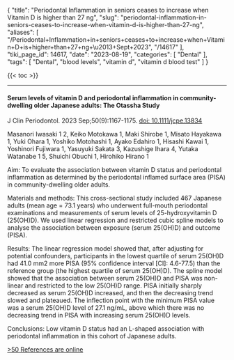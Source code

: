 {
    "title": "Periodontal Inflammation in seniors ceases to increase when Vitamin D is higher than 27 ng",
    "slug": "periodontal-inflammation-in-seniors-ceases-to-increase-when-vitamin-d-is-higher-than-27-ng",
    "aliases": [
        "/Periodontal+Inflammation+in+seniors+ceases+to+increase+when+Vitamin+D+is+higher+than+27+ng+\u2013+Sept+2023",
        "/14617"
    ],
    "tiki_page_id": 14617,
    "date": "2023-08-19",
    "categories": [
        "Dental"
    ],
    "tags": [
        "Dental",
        "blood levels",
        "vitamin d",
        "vitamin d blood test"
    ]
}


{{< toc >}}

---

#### Serum levels of vitamin D and periodontal inflammation in community-dwelling older Japanese adults: The Otassha Study

J Clin Periodontol. 2023 Sep;50(9):1167-1175. [doi: 10.1111/jcpe.13834](https://doi.org/10.1111/jcpe.13834)

Masanori Iwasaki 1 2, Keiko Motokawa 1, Maki Shirobe 1, Misato Hayakawa 1, Yuki Ohara 1, Yoshiko Motohashi 1, Ayako Edahiro 1, Hisashi Kawai 1, Yoshinori Fujiwara 1, Yasuyuki Sakata 3, Kazushige Ihara 4, Yutaka Watanabe 1 5, Shuichi Obuchi 1, Hirohiko Hirano 1

Aim: To evaluate the association between vitamin D status and periodontal inflammation as determined by the periodontal inflamed surface area (PISA) in community-dwelling older adults.

Materials and methods: This cross-sectional study included 467 Japanese adults (mean age = 73.1 years) who underwent full-mouth periodontal examinations and measurements of serum levels of 25-hydroxyvitamin D (25(OH)D). We used linear regression and restricted cubic spline models to analyse the association between exposure (serum 25(OH)D) and outcome (PISA).

Results: The linear regression model showed that, after adjusting for potential confounders, participants in the lowest quartile of serum 25(OH)D had 41.0 mm2 more PISA (95% confidence interval <span>[CI]</span>: 4.6-77.5) than the reference group (the highest quartile of serum 25(OH)D). The spline model showed that the association between serum 25(OH)D and PISA was non-linear and restricted to the low 25(OH)D range. PISA initially sharply decreased as serum 25(OH)D increased, and then the decreasing trend slowed and plateaued. The inflection point with the minimum PISA value was a serum 25(OH)D level of 27.1 ng/mL, above which there was no decreasing trend in PISA with increasing serum 25(OH)D levels.

Conclusions: Low vitamin D status had an L-shaped association with periodontal inflammation in this cohort of Japanese adults.

[>50 References are online](https://onlinelibrary.wiley.com/doi/10.1111/jcpe.13834)